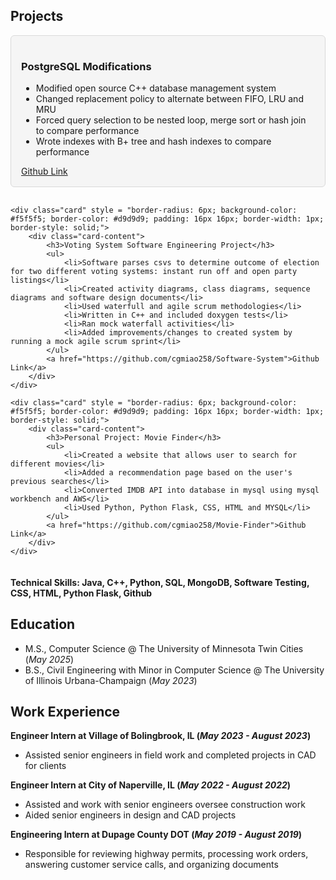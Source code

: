 
## Projects
<div class="class-container" style = "display: flex; flex-direction: column; gap: 16px;">
    <div class="card" style = "border-radius: 6px; background-color: #f5f5f5; border-color: #d9d9d9; padding: 16px 16px; border-width: 1px; border-style: solid;">
        <div class="card-content">
            <h3>PostgreSQL Modifications</h3>
            <ul>
                <li>Modified open source C++ database management system</li>
                <li>Changed replacement policy to alternate between FIFO, LRU and MRU</li>
                <li>Forced query selection to be nested loop, merge sort or hash join to compare performance</li>
                <li>Wrote indexes with B+ tree and hash indexes to compare performance</li>
            </ul>
            <a href="https://github.com/cgmiao258/PostgreSQL-Modifications-">Github Link</a>
        </div>
    </div>
    
    <div class="card" style = "border-radius: 6px; background-color: #f5f5f5; border-color: #d9d9d9; padding: 16px 16px; border-width: 1px; border-style: solid;">
        <div class="card-content">
            <h3>Voting System Software Engineering Project</h3>
            <ul>
                <li>Software parses csvs to determine outcome of election for two different voting systems: instant run off and open party listings</li>
                <li>Created activity diagrams, class diagrams, sequence diagrams and software design documents</li>
                <li>Used waterfull and agile scrum methodologies</li>
                <li>Written in C++ and included doxygen tests</li>
                <li>Ran mock waterfall activities</li>
                <li>Added improvements/changes to created system by running a mock agile scrum sprint</li>
            </ul>
            <a href="https://github.com/cgmiao258/Software-System">Github Link</a>
        </div>
    </div>
    
    <div class="card" style = "border-radius: 6px; background-color: #f5f5f5; border-color: #d9d9d9; padding: 16px 16px; border-width: 1px; border-style: solid;">
        <div class="card-content">
            <h3>Personal Project: Movie Finder</h3>
            <ul>
                <li>Created a website that allows user to search for different movies</li>
                <li>Added a recommendation page based on the user's previous searches</li>
                <li>Converted IMDB API into database in mysql using mysql workbench and AWS</li>
                <li>Used Python, Python Flask, CSS, HTML and MYSQL</li>
            </ul>
            <a href="https://github.com/cgmiao258/Movie-Finder">Github Link</a>
        </div>
    </div>
</div>



#### Technical Skills: Java, C++, Python, SQL, MongoDB, Software Testing, CSS, HTML, Python Flask, Github
## Education
  - M.S., Computer Science @ The University of Minnesota Twin Cities (_May 2025_)
  - B.S., Civil Engineering with Minor in Computer Science @ The University of Illinois Urbana-Champaign (_May 2023_)	

## Work Experience
  **Engineer Intern at Village of Bolingbrook, IL (_May 2023 - August 2023_)**
  - Assisted senior engineers in field work and completed projects in CAD for clients
  
  **Engineer Intern at City of Naperville, IL (_May 2022 - August 2022_)**
  - Assisted and work with senior engineers oversee construction work
  - Aided senior engineers in design and CAD projects
  
  **Engineering Intern at Dupage County DOT (_May 2019 - August 2019_)**
  - Responsible for reviewing highway permits, processing work orders, answering customer service calls, and organizing documents

